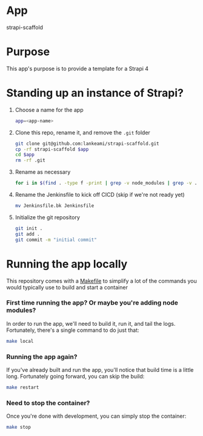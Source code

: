 # App
strapi-scaffold

# Purpose
This app's purpose is to provide a template for a Strapi 4

# Standing up an instance of Strapi?
1. Choose a name for the app
   ```bash
   app=<app-name>
   ```
1. Clone this repo, rename it,  and remove the `.git` folder
   ```bash
   git clone git@github.com:lankeami/strapi-scaffold.git
   cp -rf strapi-scaffold $app
   cd $app
   rm -rf .git
   ```
1. Rename as necessary
   ```bash
   for i in $(find . -type f -print | grep -v node_modules | grep -v .git); do echo $i; LANG=C sed -i '' s/strapi-scaffold/$app/g $i; done
   ```
1. Rename the Jenkinsfile to kick off CICD (skip if we're not ready yet)
   ```bash
   mv Jenkinsfile.bk Jenkinsfile
   ```
1. Initialize the git repository
   ```bash
   git init .
   git add .
   git commit -m "initial commit"
   ```

# Running the app locally
This repository comes with a [Makefile](Makefile) to simplify a lot of the commands you would typically use to build and start a container

### First time running the app? Or maybe you're adding node modules?
In order to run the app, we'll need to build it, run it, and tail the logs. Fortunately, there's a single command to do just that:
   ```bash
   make local
   ```

### Running the app again?
If you've already built and run the app, you'll notice that build time is a little long. Fortunately going forward, you can skip the build:
   ```bash
   make restart
   ```

### Need to stop the container?
Once you're done with development, you can simply stop the container:
   ```bash
   make stop
   ```
